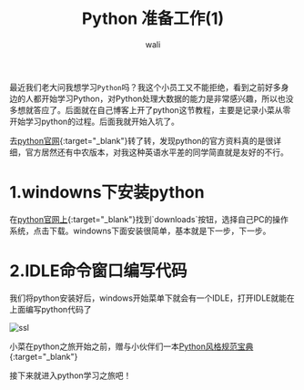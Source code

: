 ﻿---
layout: post
title: Python 准备工作(1)  #标题
tagline: Python 教程
category: python      #分类
author: wali    #作者
tag: Python     #标签
ghurl:        #github url
ghurl_zip:   #github zip下载
comments: true

post_nav: ["1.windowns下安装python","2.IDLE命令窗口编写代码"]
group_tag: python3.7 教程
---

最近我们老大问我想学习`Python`吗？我这个小员工又不能拒绝，看到之前好多身边的人都开始学习Python，对Python处理大数据的能力是非常感兴趣，所以也没多想就答应了。后面就在自己博客上开了python这节教程，主要是记录小菜从零开始学习python的过程。后面我就开始入坑了。

去[python官网](https://www.python.org/ "https://www.python.org/"){:target="_blank"}转了转，发现python的官方资料真的是很详细，官方居然还有中农版本，对我这种英语水平差的同学简直就是友好的不行。

# 1.windowns下安装python

在[python官网上](https://www.python.org/ "https://www.python.org/"){:target="_blank"}找到`downloads`按钮，选择自己PC的操作系统，点击下载。windowns下面安装很简单，基本就是下一步，下一步。

# 2.IDLE命令窗口编写代码

我们将python安装好后，windows开始菜单下就会有一个IDLE，打开IDLE就能在上面编写python代码了

![ssl](http://walidream.com:9999/blogImage/python/python_1.png)

小菜在python之旅开始之前，赠与小伙伴们一本[Python风格规范宝典](https://zh-google-styleguide.readthedocs.io/en/latest/google-python-styleguide/python_style_rules/ "https://zh-google-styleguide.readthedocs.io/en/latest/google-python-styleguide/python_style_rules/"){:target="_blank"}

接下来就进入python学习之旅吧！























